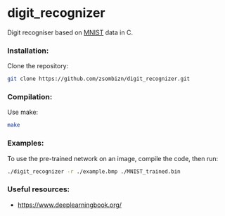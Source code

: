 # digit_recognizer
Digit recogniser based on [MNIST](http://yann.lecun.com/exdb/mnist/) data in C.

### Installation:

Clone the repository:

```bash
git clone https://github.com/zsombizn/digit_recognizer.git
```

### Compilation:

Use make:

```bash
make
```

### Examples:

To use the pre-trained network on an image, compile the code, then run:

```bash
./digit_recognizer -r ./example.bmp ./MNIST_trained.bin
```

### Useful resources:
  - <https://www.deeplearningbook.org/>

